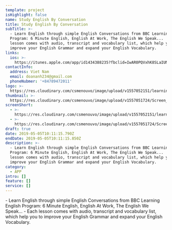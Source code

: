 ```yaml
---
template: project
isHighlight: false
name: Study English By Conversation
title: Study English By Conversation
subTitle: >-
  - Learn English through simple English Conversations from BBC Learning English
  Program: 6 Minute English, English At Work, The English We Speak...  - Each
  lesson comes with audio, transcript and vocabulary list, which help you to
  improve your English Grammar and expand your English Vocabulary.
links:
  ios: >-
    https://itunes.apple.com/app/id1434388235?fbclid=IwAR0PQVxhK8SLaIUNtLNX4r2wnHvAzDst-fzd4dwOoUPsw_CETghUZp8ScQQ
contactInfo:
  address: Viet Nam
  email: doananh234@gmail.com
  phoneNubmer: '+84789472011'
logo: >-
  https://res.cloudinary.com/csmenouvo/image/upload/v1557052151/learningenglishbyconversation.png
thumbnail: >-
  https://res.cloudinary.com/csmenouvo/image/upload/v1557051724/Screen_Shot_2019-05-05_at_5.10.56_PM.png
screenShort:
  - >-
    https://res.cloudinary.com/csmenouvo/image/upload/v1557052151/learningenglishbyconversation.png
  - >-
    https://res.cloudinary.com/csmenouvo/image/upload/v1557051724/Screen_Shot_2019-05-05_at_5.10.56_PM.png
draft: true
date: 2019-05-05T10:11:15.790Z
endDate: 2019-05-05T10:11:15.850Z
description: >-
  - Learn English through simple English Conversations from BBC Learning English
  Program: 6 Minute English, English At Work, The English We Speak...  - Each
  lesson comes with audio, transcript and vocabulary list, which help you to
  improve your English Grammar and expand your English Vocabulary.
category:
  - APP
intro: []
feature: []
service: []
---
```

\- Learn English through simple English Conversations from BBC Learning English Program: 6 Minute English, English At Work, The English We Speak...  - Each lesson comes with audio, transcript and vocabulary list, which help you to improve your English Grammar and expand your English Vocabulary.
